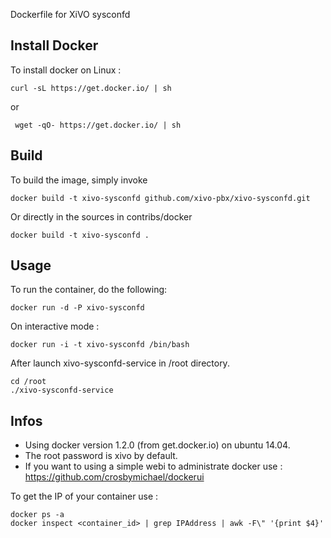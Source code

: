 Dockerfile for XiVO sysconfd

## Install Docker

To install docker on Linux :

    curl -sL https://get.docker.io/ | sh
 
 or
 
     wget -qO- https://get.docker.io/ | sh

## Build

To build the image, simply invoke

    docker build -t xivo-sysconfd github.com/xivo-pbx/xivo-sysconfd.git

Or directly in the sources in contribs/docker

    docker build -t xivo-sysconfd .
  
## Usage

To run the container, do the following:

    docker run -d -P xivo-sysconfd

On interactive mode :

    docker run -i -t xivo-sysconfd /bin/bash

After launch xivo-sysconfd-service in /root directory.

    cd /root
    ./xivo-sysconfd-service

## Infos

- Using docker version 1.2.0 (from get.docker.io) on ubuntu 14.04.
- The root password is xivo by default.
- If you want to using a simple webi to administrate docker use : https://github.com/crosbymichael/dockerui

To get the IP of your container use :

    docker ps -a
    docker inspect <container_id> | grep IPAddress | awk -F\" '{print $4}'
